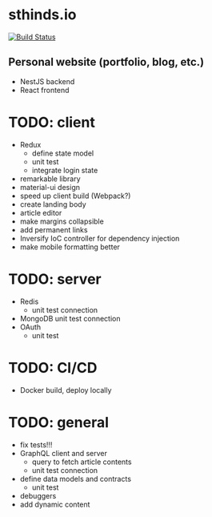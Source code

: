 # sthinds.io

[![Build Status](https://app.travis-ci.com/sth144/sthinds.io.svg?branch=master)](https://app.travis-ci.com/sth144/sthinds.io)

## Personal website (portfolio, blog, etc.)

- NestJS backend
- React frontend

# TODO: client
- Redux
  - define state model
  - unit test
  - integrate login state
- remarkable library
- material-ui design
- speed up client build (Webpack?)
- create landing body
- article editor
- make margins collapsible
- add permanent links
- Inversify IoC controller for dependency injection
- make mobile formatting better

# TODO: server 
- Redis
  - unit test connection
- MongoDB unit test connection
- OAuth 
  - unit test

# TODO: CI/CD
- Docker build, deploy locally

# TODO: general
- fix tests!!!
- GraphQL client and server
  - query to fetch article contents
  - unit test connection
- define data models and contracts
  - unit test
- debuggers
- add dynamic content
